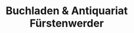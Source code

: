---
title: "Buchladen & Antiquariat Fürstenwerder"
url: /nordwestuckermark/buchladen-und-antiquariat-fuerstenwerder/
shop: Bücher
---